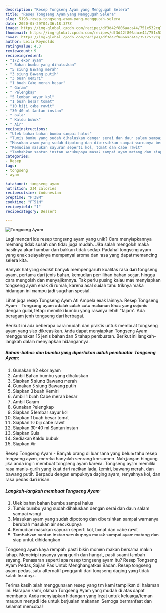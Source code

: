```yaml
---
description: "Resep Tongseng Ayam yang Menggugah Selera"
title: "Resep Tongseng Ayam yang Menggugah Selera"
slug: 5193-resep-tongseng-ayam-yang-menggugah-selera
date: 2020-05-29T04:36:18.327Z
image: https://img-global.cpcdn.com/recipes/df3d42f806aace44/751x532cq70/tongseng-ayam-foto-resep-utama.jpg
thumbnail: https://img-global.cpcdn.com/recipes/df3d42f806aace44/751x532cq70/tongseng-ayam-foto-resep-utama.jpg
cover: https://img-global.cpcdn.com/recipes/df3d42f806aace44/751x532cq70/tongseng-ayam-foto-resep-utama.jpg
author: Leila Reynolds
ratingvalue: 4.3
reviewcount: 9
recipeingredient:
- "1/2 ekor ayam"
- " Bahan bumbu yang dihaluskan"
- "5 siung Bawang merah"
- "3 siung Bawang putih"
- "3 buah Kemiri"
- "1 buah Cabe merah besar"
- " Garam"
- " Pelengkap"
- "5 lembar sayur kol"
- "1 buah besar tomat"
- "10 biji cabe rawit"
- "30-40 ml Santan instan"
- " Gula"
- " Kaldu bubuk"
- " Air"
recipeinstructions:
- "Ulek bahan bahan bumbu sampai halus"
- "Tumis bumbu yang sudah dihaluskan dengan serai dan daun salam sampai wangi"
- "Masukan ayam yang sudah dipotong dan dibersihkan sampai warnanya berubah masukan air secukupnya"
- "Kemudian masukan sayuran seperti kol, tomat dan cabe rawit"
- "Tambahkan santan instan secukupnya masak sampai ayam matang dan siap untuk dihidangkan"
categories:
- Resep
tags:
- tongseng
- ayam

katakunci: tongseng ayam 
nutrition: 234 calories
recipecuisine: Indonesian
preptime: "PT38M"
cooktime: "PT51M"
recipeyield: "1"
recipecategory: Dessert

---
```



![Tongseng Ayam](https://img-global.cpcdn.com/recipes/df3d42f806aace44/751x532cq70/tongseng-ayam-foto-resep-utama.jpg)

Lagi mencari ide resep tongseng ayam yang unik? Cara menyiapkannya memang tidak susah dan tidak juga mudah. Jika salah mengolah maka hasilnya akan hambar dan bahkan tidak sedap. Padahal tongseng ayam yang enak selayaknya mempunyai aroma dan rasa yang dapat memancing selera kita.

Banyak hal yang sedikit banyak mempengaruhi kualitas rasa dari tongseng ayam, pertama dari jenis bahan, kemudian pemilihan bahan segar, hingga cara mengolah dan menyajikannya. Tak perlu pusing kalau mau menyiapkan tongseng ayam enak di rumah, karena asal sudah tahu triknya maka hidangan ini mampu jadi suguhan spesial.

Lihat juga resep Tongseng Ayam Ati Ampela enak lainnya. Resep Tongseng Ayam - Tongseng ayam adalah salah satu makanan khas yang sejenis dengan gulai, tetapi memiliki bumbu yang rasanya lebih &#34;tajam&#34;. Ada beragam jenis tongseng dari berbagai.


Berikut ini ada beberapa cara mudah dan praktis untuk membuat tongseng ayam yang siap dikreasikan. Anda dapat menyiapkan Tongseng Ayam menggunakan 15 jenis bahan dan 5 tahap pembuatan. Berikut ini langkah-langkah dalam menyiapkan hidangannya.

<!--inarticleads1-->

##### Bahan-bahan dan bumbu yang diperlukan untuk pembuatan Tongseng Ayam:

1. Gunakan 1/2 ekor ayam
1. Ambil  Bahan bumbu yang dihaluskan
1. Siapkan 5 siung Bawang merah
1. Gunakan 3 siung Bawang putih
1. Siapkan 3 buah Kemiri
1. Ambil 1 buah Cabe merah besar
1. Ambil  Garam
1. Gunakan  Pelengkap
1. Siapkan 5 lembar sayur kol
1. Siapkan 1 buah besar tomat
1. Siapkan 10 biji cabe rawit
1. Siapkan 30-40 ml Santan instan
1. Siapkan  Gula
1. Sediakan  Kaldu bubuk
1. Siapkan  Air


Resep Tongseng Ayam - Banyak orang di luar sana yang belum tahu resep tongseng ayam, mereka hanyalah seorang konsumen. Nah,jangan bingung jika anda ingin membuat tongseng ayam karena. Tongseng ayam memiliki rasa manis-gurih yang kuat dari racikan lada, kemiri, bawang merah, dan bawang putih. Berpadu dengan empuknya daging ayam, renyahnya kol, dan rasa pedas dari irisan. 

<!--inarticleads2-->

##### Langkah-langkah membuat Tongseng Ayam:

1. Ulek bahan bahan bumbu sampai halus
1. Tumis bumbu yang sudah dihaluskan dengan serai dan daun salam sampai wangi
1. Masukan ayam yang sudah dipotong dan dibersihkan sampai warnanya berubah masukan air secukupnya
1. Kemudian masukan sayuran seperti kol, tomat dan cabe rawit
1. Tambahkan santan instan secukupnya masak sampai ayam matang dan siap untuk dihidangkan


Tongseng ayam kaya rempah, pasti bikin momen makan bersama makin lahap. Mencicipi rasanya yang gurih dan hangat, pasti suami tambah sayang. Penasaran seperti apa resep tongseng ayam itu? Resep Tongseng Ayam Pedas, Sajian Pas Untuk Menghangatkan Badan. Resep tongseng ayam pedas, satu alternatif pengganti dari tongseng daging yang tidak kalah lezatnya. 

Terima kasih telah menggunakan resep yang tim kami tampilkan di halaman ini. Harapan kami, olahan Tongseng Ayam yang mudah di atas dapat membantu Anda menyiapkan hidangan yang lezat untuk keluarga/teman maupun menjadi ide untuk berjualan makanan. Semoga bermanfaat dan selamat mencoba!
